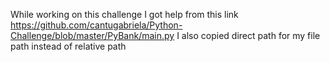 While working on this challenge I got help from this link https://github.com/cantugabriela/Python-Challenge/blob/master/PyBank/main.py
I also copied direct path for my file path instead of relative path
